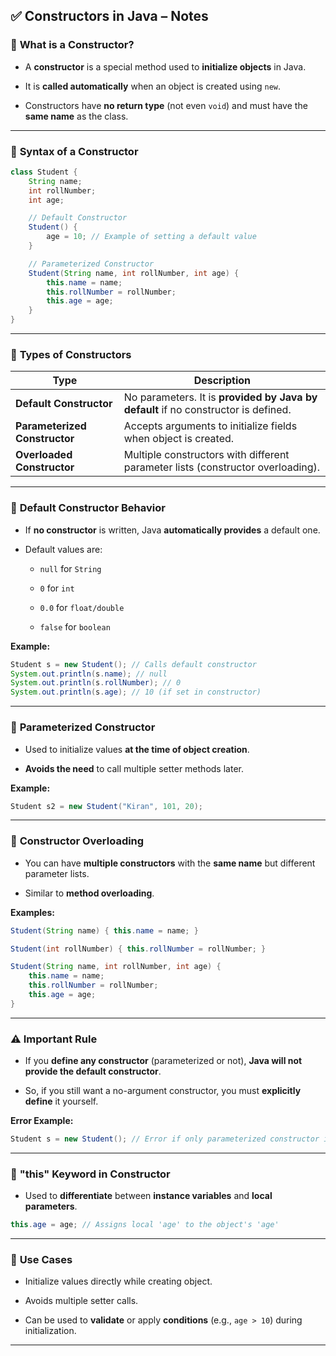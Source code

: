 
## ✅ **Constructors in Java – Notes**

### 🔹 **What is a Constructor?**

- A **constructor** is a special method used to **initialize objects** in Java.
    
- It is **called automatically** when an object is created using `new`.
    
- Constructors have **no return type** (not even `void`) and must have the **same name** as the class.
    

---

### 🔹 **Syntax of a Constructor**

```java
class Student {
    String name;
    int rollNumber;
    int age;

    // Default Constructor
    Student() {
        age = 10; // Example of setting a default value
    }

    // Parameterized Constructor
    Student(String name, int rollNumber, int age) {
        this.name = name;
        this.rollNumber = rollNumber;
        this.age = age;
    }
}
```

---

### 🔹 **Types of Constructors**

|Type|Description|
|---|---|
|**Default Constructor**|No parameters. It is **provided by Java by default** if no constructor is defined.|
|**Parameterized Constructor**|Accepts arguments to initialize fields when object is created.|
|**Overloaded Constructor**|Multiple constructors with different parameter lists (constructor overloading).|

---

### 🔹 **Default Constructor Behavior**

- If **no constructor** is written, Java **automatically provides** a default one.
    
- Default values are:
    
    - `null` for `String`
        
    - `0` for `int`
        
    - `0.0` for `float/double`
        
    - `false` for `boolean`
        

**Example:**

```java
Student s = new Student(); // Calls default constructor
System.out.println(s.name); // null
System.out.println(s.rollNumber); // 0
System.out.println(s.age); // 10 (if set in constructor)
```

---

### 🔹 **Parameterized Constructor**

- Used to initialize values **at the time of object creation**.
    
- **Avoids the need** to call multiple setter methods later.
    

**Example:**

```java
Student s2 = new Student("Kiran", 101, 20);
```

---

### 🔹 **Constructor Overloading**

- You can have **multiple constructors** with the **same name** but different parameter lists.
    
- Similar to **method overloading**.
    

**Examples:**

```java
Student(String name) { this.name = name; }

Student(int rollNumber) { this.rollNumber = rollNumber; }

Student(String name, int rollNumber, int age) {
    this.name = name;
    this.rollNumber = rollNumber;
    this.age = age;
}
```

---

### ⚠️ **Important Rule**

- If you **define any constructor** (parameterized or not), **Java will not provide the default constructor**.
    
- So, if you still want a no-argument constructor, you must **explicitly define** it yourself.
    

**Error Example:**

```java
Student s = new Student(); // Error if only parameterized constructor is defined
```

---

### 🔹 **"this" Keyword in Constructor**

- Used to **differentiate** between **instance variables** and **local parameters**.
    

```java
this.age = age; // Assigns local 'age' to the object's 'age'
```

---

### 🔹 **Use Cases**

- Initialize values directly while creating object.
    
- Avoids multiple setter calls.
    
- Can be used to **validate** or apply **conditions** (e.g., `age > 10`) during initialization.
    

---

